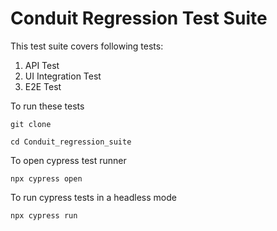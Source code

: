 # Conduit Regression Test Suite

This test suite covers following tests:

1) API Test
2) UI Integration Test
3) E2E Test

To run these tests 
```
git clone

cd Conduit_regression_suite
```
 To open cypress test runner
 ```
 npx cypress open
```

 To run cypress tests in a headless mode
 ```
npx cypress run
```
